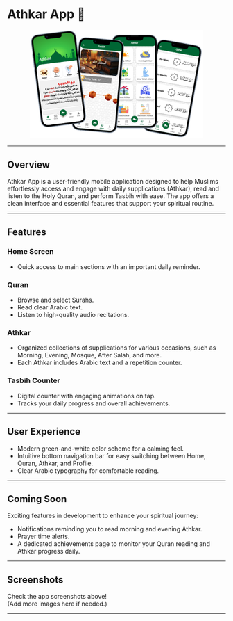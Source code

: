 # Athkar App 🤲

<p align="center">
  <img src="athkar/athkar4screens.png" alt="Athkar App Screenshots" width="400" />
</p>

---

## Overview

Athkar App is a user-friendly mobile application designed to help Muslims effortlessly access and engage with daily supplications (Athkar), read and listen to the Holy Quran, and perform Tasbih with ease. The app offers a clean interface and essential features that support your spiritual routine.

---

## Features

### Home Screen
- Quick access to main sections with an important daily reminder.

### Quran
- Browse and select Surahs.
- Read clear Arabic text.
- Listen to high-quality audio recitations.

### Athkar
- Organized collections of supplications for various occasions, such as Morning, Evening, Mosque, After Salah, and more.
- Each Athkar includes Arabic text and a repetition counter.

### Tasbih Counter
- Digital counter with engaging animations on tap.
- Tracks your daily progress and overall achievements.

---

## User Experience
- Modern green-and-white color scheme for a calming feel.
- Intuitive bottom navigation bar for easy switching between Home, Quran, Athkar, and Profile.
- Clear Arabic typography for comfortable reading.

---

## Coming Soon

Exciting features in development to enhance your spiritual journey:

- Notifications reminding you to read morning and evening Athkar.
- Prayer time alerts.
- A dedicated achievements page to monitor your Quran reading and Athkar progress daily.

---

## Screenshots

Check the app screenshots above!  
(Add more images here if needed.)

---
